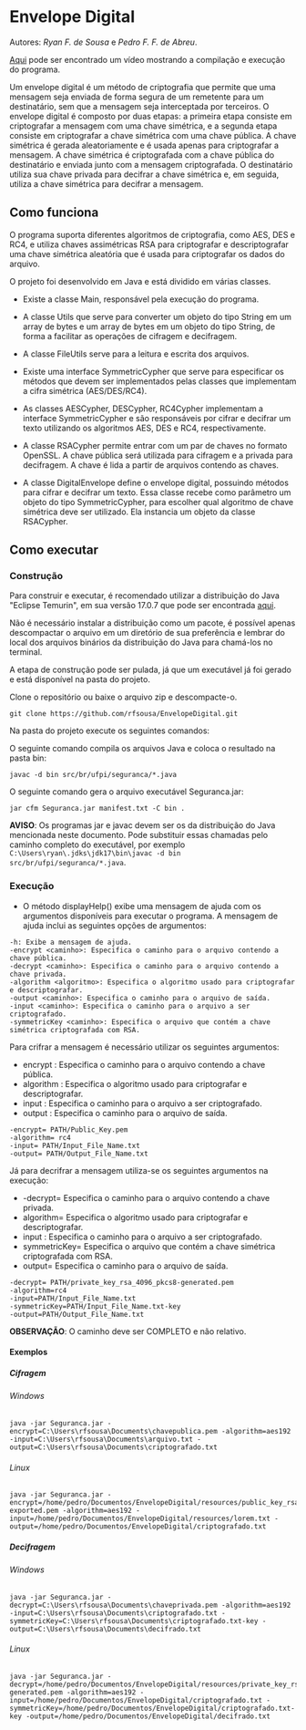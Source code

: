# Envelope Digital

Autores: *Ryan F. de Sousa* e *Pedro F. F. de Abreu*.

[Aqui](https://youtu.be/dH7ij_95JqE) pode ser encontrado um vídeo mostrando a compilação e execução do programa.

Um envelope digital é um método de criptografia que permite que uma mensagem seja enviada de forma segura de um remetente para um destinatário, sem que a mensagem seja interceptada por terceiros. O envelope digital é composto por duas etapas: a primeira etapa consiste em criptografar a mensagem com uma chave simétrica, e a segunda etapa consiste em criptografar a chave simétrica com uma chave pública. A chave simétrica é gerada aleatoriamente e é usada apenas para criptografar a mensagem. A chave simétrica é criptografada com a chave pública do destinatário e enviada junto com a mensagem criptografada. O destinatário utiliza sua chave privada para decifrar a chave simétrica e, em seguida, utiliza a chave simétrica para decifrar a mensagem.

## Como funciona

O programa suporta diferentes algoritmos de criptografia, como AES, DES e RC4, e utiliza chaves assimétricas RSA para criptografar e descriptografar uma chave simétrica aleatória que é usada para criptografar os dados do arquivo.

O projeto foi desenvolvido em Java e está dividido em várias classes.

- Existe a classe Main, responsável pela execução do programa. 

- A classe Utils que serve para converter um objeto do tipo String em um array de bytes e um array de bytes em um objeto do tipo String, de forma a facilitar as operações de cifragem e decifragem.
- A classe FileUtils serve para a leitura e escrita dos arquivos.
- Existe uma interface SymmetricCypher que serve para especificar os métodos que devem ser implementados pelas classes que implementam a cifra simétrica (AES/DES/RC4).
- As classes AESCypher, DESCypher, RC4Cypher implementam a interface SymmetricCypher e são responsáveis por cifrar e decifrar um texto utilizando os algoritmos AES, DES e RC4, respectivamente.
- A classe RSACypher permite entrar com um par de chaves no formato OpenSSL. A chave pública será utilizada para cifragem e a privada para decifragem. A chave é lida a partir de arquivos contendo as chaves.
- A classe DigitalEnvelope define o envelope digital, possuindo métodos para cifrar e decifrar um texto. Essa classe recebe como parâmetro um objeto do tipo SymmetricCypher, para escolher qual algoritmo de chave simétrica deve ser utilizado. Ela instancia um objeto da classe RSACypher.

## Como executar

### Construção

Para construir e executar, é recomendado utilizar a distribuição do Java "Eclipse Temurin", em sua versão 17.0.7 que pode ser encontrada [aqui](https://adoptium.net/temurin/releases/).

Não é necessário instalar a distribuição como um pacote, é possível apenas descompactar o arquivo em um diretório de sua preferência e lembrar do local dos arquivos binários da distribuição do Java para chamá-los no terminal.

A etapa de construção pode ser pulada, já que um executável já foi gerado e está disponível na pasta do projeto.

Clone o repositório ou baixe o arquivo zip e descompacte-o.

```git clone https://github.com/rfsousa/EnvelopeDigital.git```

Na pasta do projeto execute os seguintes comandos:

O seguinte comando compila os arquivos Java e coloca o resultado na pasta bin:

`javac -d bin src/br/ufpi/seguranca/*.java`

O seguinte comando gera o arquivo executável Seguranca.jar:

`jar cfm Seguranca.jar manifest.txt -C bin .`

**AVISO**: Os programas jar e javac devem ser os da distribuição do Java mencionada neste documento. Pode substituir essas chamadas pelo caminho completo do executável, por exemplo `C:\Users\ryan\.jdks\jdk17\bin\javac -d bin src/br/ufpi/seguranca/*.java`.

### Execução

- O método displayHelp() exibe uma mensagem de ajuda com os argumentos disponíveis para executar o programa. A mensagem de ajuda inclui as seguintes opções de argumentos:
```
-h: Exibe a mensagem de ajuda.
-encrypt <caminho>: Especifica o caminho para o arquivo contendo a chave pública.
-decrypt <caminho>: Especifica o caminho para o arquivo contendo a chave privada.
-algorithm <algoritmo>: Especifica o algoritmo usado para criptografar e descriptografar.
-output <caminho>: Especifica o caminho para o arquivo de saída.
-input <caminho>: Especifica o caminho para o arquivo a ser criptografado.
-symmetricKey <caminho>: Especifica o arquivo que contém a chave simétrica criptografada com RSA.
```

Para crifrar a mensagem é necessário utilizar os seguintes argumentos:
- encrypt : Especifica o caminho para o arquivo contendo a chave pública.
- algorithm : Especifica o algoritmo usado para criptografar e descriptografar.
- input : Especifica o caminho para o arquivo a ser criptografado.
- output : Especifica o caminho para o arquivo de saída.

```
-encrypt= PATH/Public_Key.pem 
-algorithm= rc4 
-input= PATH/Input_File_Name.txt 
-output= PATH/Output_File_Name.txt
```

Já para decrifrar a mensagem utiliza-se os seguintes argumentos na execução:

- -decrypt= Especifica o caminho para o arquivo contendo a chave privada.
- algorithm= Especifica o algoritmo usado para criptografar e descriptografar.
- input : Especifica o caminho para o arquivo a ser criptografado.
- symmetricKey= Especifica o arquivo que contém a chave simétrica criptografada com RSA.
- output= Especifica o caminho para o arquivo de saída.

```
-decrypt= PATH/private_key_rsa_4096_pkcs8-generated.pem 
-algorithm=rc4 
-input=PATH/Input_File_Name.txt 
-symmetricKey=PATH/Input_File_Name.txt-key 
-output=PATH/Output_File_Name.txt
```

**OBSERVAÇÃO**: O caminho deve ser COMPLETO e não relativo.

#### Exemplos

##### Cifragem

###### Windows
```
java -jar Seguranca.jar -encrypt=C:\Users\rfsousa\Documents\chavepublica.pem -algorithm=aes192 -input=C:\Users\rfsousa\Documents\arquivo.txt -output=C:\Users\rfsousa\Documents\criptografado.txt 
```

###### Linux

```
java -jar Seguranca.jar -encrypt=/home/pedro/Documentos/EnvelopeDigital/resources/public_key_rsa_4096_pkcs8-exported.pem -algorithm=aes192 -input=/home/pedro/Documentos/EnvelopeDigital/resources/lorem.txt -output=/home/pedro/Documentos/EnvelopeDigital/criptografado.txt 
```

##### Decifragem

###### Windows
```
java -jar Seguranca.jar -decrypt=C:\Users\rfsousa\Documents\chaveprivada.pem -algorithm=aes192 -input=C:\Users\rfsousa\Documents\criptografado.txt -symmetricKey=C:\Users\rfsousa\Documents\criptografado.txt-key -output=C:\Users\rfsousa\Documents\decifrado.txt
```

###### Linux

```
java -jar Seguranca.jar -decrypt=/home/pedro/Documentos/EnvelopeDigital/resources/private_key_rsa_4096_pkcs8-generated.pem -algorithm=aes192 -input=/home/pedro/Documentos/EnvelopeDigital/criptografado.txt -symmetricKey=/home/pedro/Documentos/EnvelopeDigital/criptografado.txt-key -output=/home/pedro/Documentos/EnvelopeDigital/decifrado.txt 
```

